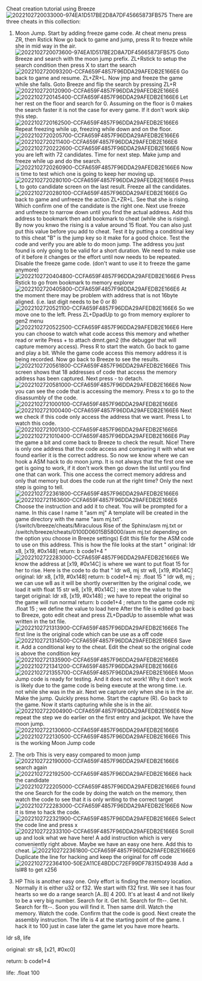 Cheat creation tutorial using Breeze
![2022102720033000-974EA1D517BE2D8A7DF45665873FB575](https://user-images.githubusercontent.com/68505331/198279475-d8be2281-f3de-44e6-bb8e-9ffcb6dd7f51.jpg)
There are three cheats in this collection:

1. Moon Jump.
Start by adding freeze game code. At cheat menu press ZR, then Rstick
Now go back to game and jump, press R to freeze while she in mid way in the air.
![2022102720073600-974EA1D517BE2D8A7DF45665873FB575](https://user-images.githubusercontent.com/68505331/198280233-291c65cd-1502-45fd-a760-c64d52ad8e0b.jpg)
Goto Breeze and search with the moon jump prefix. ZL+Rstick to setup the search condition then press X to start the search
![2022102720093200-CCFA659F4857F96DDA29AFEDB2E166E6](https://user-images.githubusercontent.com/68505331/198280582-956321c3-32de-4b9f-ab30-563015b69bf7.jpg)
Go back to game and resume. ZL+ZR+L. Now jmp and freeze the game while she falls. 
Goto Breeze and flip the search by pressing ZL+R
![2022102720120900-CCFA659F4857F96DDA29AFEDB2E166E6](https://user-images.githubusercontent.com/68505331/198281071-74c44dff-e1ed-4efe-bb3f-d6439bc26eb8.jpg)
![2022102720145400-CCFA659F4857F96DDA29AFEDB2E166E6](https://user-images.githubusercontent.com/68505331/198281659-2f589417-9187-4253-84d0-1bfb1d697749.jpg)
Let her rest on the floor and search for 0. Assuming on the floor is 0 makes the search faster it is not the case for every game. If it don't work skip this step.
![2022102720162500-CCFA659F4857F96DDA29AFEDB2E166E6](https://user-images.githubusercontent.com/68505331/198282442-6c8e54f3-47fa-471b-8395-036576ff77a3.jpg)
Repeat freezing while up, freezing while down and on the floor.
![2022102720205700-CCFA659F4857F96DDA29AFEDB2E166E6](https://user-images.githubusercontent.com/68505331/198282953-b2228a42-3a8b-4e2f-a188-f1653750de98.jpg)
![2022102720211400-CCFA659F4857F96DDA29AFEDB2E166E6](https://user-images.githubusercontent.com/68505331/198282977-d01fd320-cf73-4eab-a829-e7b3c1592656.jpg)
![2022102720222600-CCFA659F4857F96DDA29AFEDB2E166E6](https://user-images.githubusercontent.com/68505331/198283097-04884cf3-081b-44c3-b134-4e2a8ecb6cfb.jpg)
Now you are left with 72 candidates. Time for next step.
Make jump and freeze while up and do the search.
![2022102720260900-CCFA659F4857F96DDA29AFEDB2E166E6](https://user-images.githubusercontent.com/68505331/198283954-3a47bc07-1bcb-4c44-9c1e-ddeb59675754.jpg)
Now is time to test which one is going to keep her moving up.
![2022102720280100-CCFA659F4857F96DDA29AFEDB2E166E6](https://user-images.githubusercontent.com/68505331/198284195-e9984da4-74ee-4e3e-a487-eb9a8e49ad11.jpg)
Press L to goto candidate screen on the last result.
Freeze all the candidates.
![2022102720280100-CCFA659F4857F96DDA29AFEDB2E166E6](https://user-images.githubusercontent.com/68505331/198284337-9aa3bcab-9385-43a8-adc7-37b1b1eb39f1.jpg)
Go back to game and unfreeze the action ZL+ZR+L. See that she is rising. Which confirm one of the candidate is the right one.
Next use freeze and unfreeze to narrow down until you find the actual address.
Add this address to bookmark then add bookmark to cheat (while she is rising). By now you knwo the rising is a value around 15 float. You can also just put this value before you add to cheat.
Test it by putting a conditinal key to this cheat "B" is the jump key so it make for a good choice.
Test the code and verify you are able to do moon jump.
The address you just found is only going to be valid for a short duration. 
We need to make use of it before it changes or the effort until now needs to be repeated. 
Disable the freeze game code. (don't want to use it to freeze the game anymore)
![2022102720404800-CCFA659F4857F96DDA29AFEDB2E166E6](https://user-images.githubusercontent.com/68505331/198287006-76ad17d6-960e-40ca-a706-d176404188aa.jpg)
Press Rstick to go from bookmark to memory explorer
![2022102720405800-CCFA659F4857F96DDA29AFEDB2E166E6](https://user-images.githubusercontent.com/68505331/198287026-d9d3ddd9-8b5a-42ee-b9e3-5f2aadce6922.jpg)
At the moment there may be problem with address that is not 16byte aligned. (i.e. last digit needs to be 0 or 8)
![2022102720521100-CCFA659F4857F96DDA29AFEDB2E166E6](https://user-images.githubusercontent.com/68505331/198289685-32d173d3-fb02-4f34-95c4-7ec684b58732.jpg)
So we move one to the left.
Press ZL+DpadUp to go from memory explorer to gen2 menu
![2022102720522500-CCFA659F4857F96DDA29AFEDB2E166E6](https://user-images.githubusercontent.com/68505331/198290132-5445cd68-0216-4963-8e37-9511876bb287.jpg)
Here you can choose to watch what code access this memory and whether read or write
Press + to attach dmnt.gen2 (the debugger that will capture memory access). Press R to start the watch.
Go back to game and play a bit. While the game code access this memory address it is being recorded.
Now go back to Breeze to see the results.
![2022102720561800-CCFA659F4857F96DDA29AFEDB2E166E6](https://user-images.githubusercontent.com/68505331/198290479-9e63057c-658f-43c8-9d8c-043cc786c0c6.jpg)
This screen shows that 18 addresses of code that access the memory address has been captured. Next press - to detach.
![2022102720581000-CCFA659F4857F96DDA29AFEDB2E166E6](https://user-images.githubusercontent.com/68505331/198290892-3d175d31-39e1-43d7-85d9-d2fc1c56cb91.jpg)
Now you can see the code that is accessing the memory. Press x to go to the disassumbly of the code.
![2022102721000100-CCFA659F4857F96DDA29AFEDB2E166E6](https://user-images.githubusercontent.com/68505331/198291710-840b3329-a848-42d3-9ab8-42ece0133a82.jpg)
![2022102721000400-CCFA659F4857F96DDA29AFEDB2E166E6](https://user-images.githubusercontent.com/68505331/198291744-1ea90ee4-8b91-43cd-9043-435b7fd66f08.jpg)
Next we check if this code only access the address that we want. Press L to watch this code.
![2022102721001300-CCFA659F4857F96DDA29AFEDB2E166E6](https://user-images.githubusercontent.com/68505331/198291968-5beb7078-6442-41db-a6c1-b09f028af15e.jpg)
![2022102721010400-CCFA659F4857F96DDA29AFEDB2E166E6](https://user-images.githubusercontent.com/68505331/198292007-9d1b9dbb-1042-4ec8-b20f-20b580e13627.jpg)
Play the game a bit and come back to Breeze to check the result.
Nice! There is only one address that the code access and comparing it with what we found earlier it is the correct address.
So now we know where we can hook a ASM hack to do moon jump. It is not always that the first one we get is going to work, if it don't work then go down the list until you find one that can work. This one access the correct memory address and only that memory but does the code run at the right time? Only the next step is going to tell.![2022102722361800-CCFA659F4857F96DDA29AFEDB2E166E6](https://user-images.githubusercontent.com/68505331/198318328-0e7e766c-a084-40c7-9ee3-4583a13c91d4.jpg)
![2022102721163600-CCFA659F4857F96DDA29AFEDB2E166E6](https://user-images.githubusercontent.com/68505331/198295140-3d65bc8d-e68d-432a-b86c-5232aeb4d13c.jpg)
Choose the instruction and add it to cheat. You will be prompted for a name. In this case I name it "asm mj"
A template will be created in the game directory with the name "asm mj.txt". (/switch/breeze/cheats/Miraculous  Rise of the Sphinx/asm mj.txt or /switch/breeze/cheats/0100D06015B58000/asm mj.txt depending on the option you choose in Breeze settings)
Edit this file for the ASM code to use on this address. 
This is how the file looks at the start
"
original: ldr x8, [x19, #0x148]
return: b code1+4
"![2022102722283000-CCFA659F4857F96DDA29AFEDB2E166E6](https://user-images.githubusercontent.com/68505331/198314434-f37543e4-1b8d-4caa-9ac9-67ec8d6dd6f1.jpg)
We know the address at [x19, #0x14C] is where we want to put float 15 for her to rise.
Here is the code to do that
"
ldr w8, mj
str w8, [x19, #0x14C]
original: ldr x8, [x19, #0x148]
return: b code1+4
mj: .float 15
"
ldr w8, mj ; we can use w8 as it will be shortly overwritten by the original code, we load it with float 15
str w8, [x19, #0x14C] ; we store the value to the target
original: ldr x8, [x19, #0x148] ; we have to repeat the original so the game will run normal
return: b code1+4 ; return to the game code
mj: .float 15 ; we define the value to load here
After the file is edited go back to Breeze, goto edit cheat and press ZL+DpadUp to assemble what was written in the txt file.
![2022102721313900-CCFA659F4857F96DDA29AFEDB2E166E6](https://user-images.githubusercontent.com/68505331/198298460-d2579b0f-0f2e-45ed-817e-27a17f2599ba.jpg)
The first line is the original code which can be use as a off code
![2022102721314500-CCFA659F4857F96DDA29AFEDB2E166E6](https://user-images.githubusercontent.com/68505331/198298483-69b08b89-7c1a-40d3-8231-077241ccbd08.jpg)
Save it. 
Add a conditional key to the cheat. 
Edit the cheat so the original code is above the condition key
![2022102721335900-CCFA659F4857F96DDA29AFEDB2E166E6](https://user-images.githubusercontent.com/68505331/198299089-b8246eab-b602-4086-b6c7-18a4bb03e5c7.jpg)
![2022102721341200-CCFA659F4857F96DDA29AFEDB2E166E6](https://user-images.githubusercontent.com/68505331/198299239-d48d0be0-c480-4726-b851-0942d980838f.jpg)
![2022102721355700-CCFA659F4857F96DDA29AFEDB2E166E6](https://user-images.githubusercontent.com/68505331/198299398-391c3989-d535-4269-858c-50f166308a70.jpg)
Moon Jump code is ready for testing.
And it does not work! 
Why it don't work is likely due to the game code is being execute at the wrong time. i.e. not while she was in the air. 
Next we capture only when she is in the air. Make the jump. Quickly press home. Start the capture (R). Go back to the game. Now it starts capturing while she is in the air.
![2022102722004900-CCFA659F4857F96DDA29AFEDB2E166E6](https://user-images.githubusercontent.com/68505331/198306243-468c4e47-6100-4eaf-8d67-5d3ba2615cec.jpg)
Now repeat the step we do earlier on the first entry and jackpot. We have the moon jump.
![2022102722130600-CCFA659F4857F96DDA29AFEDB2E166E6](https://user-images.githubusercontent.com/68505331/198309663-00754799-fdeb-4c6b-8f66-21d03d89645b.jpg)
![2022102722130500-CCFA659F4857F96DDA29AFEDB2E166E6](https://user-images.githubusercontent.com/68505331/198309692-5748ddf0-6749-42ae-b101-81da41becd19.jpg)
This is the working Moon Jump code

2. The orb
This is very easy compared to moon jump 
![2022102722190000-CCFA659F4857F96DDA29AFEDB2E166E6](https://user-images.githubusercontent.com/68505331/198312536-cff09d1b-23c2-4563-83d0-b134e665fe5c.jpg)
search again
![2022102722192500-CCFA659F4857F96DDA29AFEDB2E166E6](https://user-images.githubusercontent.com/68505331/198312553-fc9c718a-998a-4b08-8f81-f852c93b7d2d.jpg)
hack the candidate
![2022102722205000-CCFA659F4857F96DDA29AFEDB2E166E6](https://user-images.githubusercontent.com/68505331/198313145-34e6e4ca-b499-4ecf-bba9-5f3d0e7d44fb.jpg)
found the one
Search for the code by doing the watch on the memory, then watch the code to see that it is only writing to the correct target
![2022102722283000-CCFA659F4857F96DDA29AFEDB2E166E6](https://user-images.githubusercontent.com/68505331/198314642-27c0bc88-e2cc-4a04-a553-d900fe4fe800.jpg)
Now it is time to hack the code.
![2022102722321900-CCFA659F4857F96DDA29AFEDB2E166E6](https://user-images.githubusercontent.com/68505331/198315757-8919e737-4025-4dc4-929a-089bec106ac2.jpg)
Select the code line and press x
![2022102722333100-CCFA659F4857F96DDA29AFEDB2E166E6](https://user-images.githubusercontent.com/68505331/198316127-defc5514-bcb4-4ca2-9071-28e0aa0582d4.jpg)
Scroll up and look what we have here! A add instruction which is very conveniently right above. Maybe we have an easy one here.
Add this to cheat.
![2022102722361800-CCFA659F4857F96DDA29AFEDB2E166E6](https://user-images.githubusercontent.com/68505331/198318492-b3be7b8c-e097-4c2f-b653-58066c861ef8.jpg)
Duplicate the line for hacking and keep the original for off code
![2022102722364100-50E2A11CE4BDDC72EF99DF78315D4938](https://user-images.githubusercontent.com/68505331/198320691-fdbdb017-6863-41a6-a2f8-b64739efc851.jpg)
Add a lsl#8 to get x256

3. HP
This is another easy one. Only effort is finding the memory location. Normally it is either u32 or f32. We start with f32 first. We see it has four hearts so we do a range search [A..B] 4 200. It's at least 4 and not likely to be a very big number. 
Search for it. Get hit. Search for flt--. Get hit. Search for flt--. Soon you will find it. Then same drill. Watch the memory. Watch the code. Confirm that the code is good. Next create the assembly instruction. 
The life is 4 at the starting point of the game. I hack it to 100 just in case later the game let you have more hearts.

ldr s8, life

original: str s8, [x21, #0xc0]

return: b code1+4

life: .float 100










